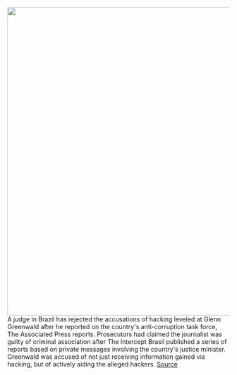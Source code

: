 <img src='https://cdn.vox-cdn.com/thumbor/JqmDplTICUw8k8PEhyJi7rkS734=/0x0:4920x3436/1200x800/filters:focal(2067x1325:2853x2111)/cdn.vox-cdn.com/uploads/chorus_image/image/66271309/1151882429.jpg.0.jpg' width='700px' /><br/>
A judge in Brazil has rejected the accusations of hacking leveled at Glenn Greenwald after he reported on the country's anti-corruption task force, The Associated Press reports. Prosecutors had claimed the journalist was guilty of criminal association after The Intercept Brasil published a series of reports based on private messages involving the country's justice minister. Greenwald was accused of not just receiving information gained via hacking, but of actively aiding the alleged hackers.
<a href='https://www.theverge.com/2020/2/7/21127792/glennn-greenwald-cybercrime-charges-dismissed-brazil-anti-corruption'> Source <a/>